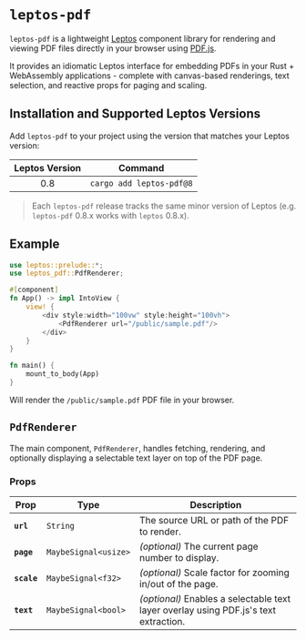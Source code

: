 # `leptos-pdf`

`leptos-pdf` is a lightweight [Leptos](https://leptos.dev/) component library for rendering and viewing PDF files directly in your browser using [PDF.js](https://mozilla.github.io/pdf.js/).

It provides an idiomatic Leptos interface for embedding PDFs in your Rust + WebAssembly applications - complete with canvas-based renderings, text selection, and reactive props for paging and scaling.

## Installation and Supported Leptos Versions

Add `leptos-pdf` to your project using the version that matches your Leptos version:

| **Leptos Version** |        **Command**       |
|:------------------:|:------------------------:|
| 0.8                | `cargo add leptos-pdf@8` |

> Each `leptos-pdf` release tracks the same minor version of Leptos (e.g. `leptos-pdf` 0.8.x works with `leptos` 0.8.x).

## Example

```rust
use leptos::prelude::*;
use leptos_pdf::PdfRenderer;

#[component]
fn App() -> impl IntoView {
    view! {
        <div style:width="100vw" style:height="100vh">
            <PdfRenderer url="/public/sample.pdf"/>
        </div>
    }
}

fn main() {
    mount_to_body(App)
}
```

Will render the `/public/sample.pdf` PDF file in your browser.

## `PdfRenderer`

The main component, `PdfRenderer`, handles fetching, rendering, and optionally displaying a selectable text layer on top of the PDF page.

### Props

| Prop        | Type                 | Description                                                                          |
| ----------- | -------------------- | ------------------------------------------------------------------------------------ |
| **`url`**   | `String`             | The source URL or path of the PDF to render.                                         |
| **`page`**  | `MaybeSignal<usize>` | *(optional)* The current page number to display.                                     |
| **`scale`** | `MaybeSignal<f32>`   | *(optional)* Scale factor for zooming in/out of the page.                            |
| **`text`**  | `MaybeSignal<bool>`  | *(optional)* Enables a selectable text layer overlay using PDF.js's text extraction. |

